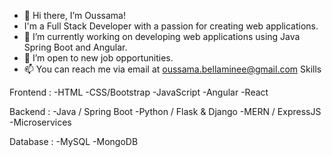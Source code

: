 - 👋 Hi there, I’m Oussama!
- I'm a Full Stack Developer with a passion for creating web applications.
- 🔭 I’m currently working on developing web applications using Java Spring Boot and Angular.
- 💼 I’m open to new job opportunities.
- 📫 You can reach me via email at oussama.bellaminee@gmail.com 
Skills

Frontend :
  -HTML
  -CSS/Bootstrap 
  -JavaScript 
  -Angular
  -React 

Backend :
  -Java / Spring Boot 
  -Python / Flask & Django
  -MERN / ExpressJS
  -Microservices

Database :
  -MySQL
  -MongoDB


